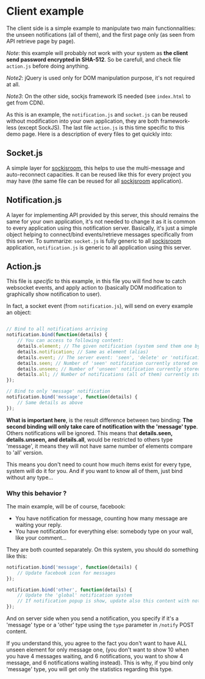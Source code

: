 # Client example


The client side is a simple example to manipulate two main functionnalities: the unseen notifications (all of them), and the first page only (as seen from API retrieve page by page).

_Note_: this example will probably not work with your system as **the client send password encrypted in SHA-512**. So be carefull, and check file ```action.js``` before doing anything.

_Note2_: jQuery is used only for DOM manipulation purpose, it's not required at all.

_Note3_: On the other side, sockjs framework IS needed (see ```index.html``` to get from CDN).

As this is an example, the ```notification.js``` and ```socket.js``` can be reused without modification into your own application, they are both framework-less (except SockJS). The last file ```action.js``` is this time specific to this demo page.
Here is a description of every files to get quickly into:


## Socket.js

A simple layer for [sockjsroom](https://github.com/Deisss/python-sockjsroom), this helps to use the multi-message and auto-reconnect capacities. It can be reused like this for every project you may have (the same file can be reused for all [sockjsroom](https://github.com/Deisss/python-sockjsroom) application).


## Notification.js

A layer for implementing API provided by this server, this should remains the same for your own application, it's not needed to change it as it is common to every application using this notification server.
Basically, it's just a simple object helping to connect/bind events/retrieve messages specifically from this server. To summarize: ```socket.js``` is fully generic to all [sockjsroom](https://github.com/Deisss/python-sockjsroom) application, ```notification.js``` is generic to all application using this server.


## Action.js

This file is _specific_ to this example, in this file you will find how to catch websocket events, and apply action to (basically DOM modification to graphically show notification to user).

In fact, a socket event (from ```notification.js```), will send on every example an object:
```js

// Bind to all notifications arriving
notification.bind(function(details) {
    // You can access to following content:
    details.element; // The given notification (system send them one by one)
    details.notification; // Same as element (alias)
    details.event; // The server event: 'seen', 'delete' or 'notification'
    details.seen; // Number of 'seen' notification currently stored on client side (see below)
    details.unseen; // Number of 'unseen' notification currently stored on client side (the most interesting)
    details.all; // Number of notifications (all of them) currently stored on client side
});

// Bind to only 'message' notification
notification.bind('message', function(details) {
    // Same details as above
});
```

**What is important here**, is the result difference between two binding:
**The second binding will only take care of notification with the 'message' type**. Others notifications will be ignored. This means that **details.seen, details.unseen, and details.all**, would be restricted to others type 'message', it means they will not have same number of elements compare to 'all' version.

This means you don't need to count how much items exist for every type, system will do it for you. And if you want to know all of them, just bind without any type...


### Why this behavior ?

The main example, will be of course, facebook:
  * You have notification for message, counting how many message are waiting your reply.
  * You have notification for everything else: somebody type on your wall, like your comment...

They are both counted separately. On this system, you should do something like this:
```js
notification.bind('message', function(details) {
    // Update facebook icon for messages
});

notification.bind('other', function(details) {
    // Update the 'global' notification system
    // If notification popup is show, update also this content with notification content
});
```

And on server side when you send a notification, you specify if it's a 'message' type or a 'other' type using the ```type``` parameter in ```/notify``` POST content.

If you understand this, you agree to the fact you don't want to have ALL unseen element for only message one, (you don't want to show 10 when you have 4 messages waiting, and 6 notifications, you want to show 4 message, and 6 notifications waiting instead).
This is why, if you bind only 'message' type, you will get only the statistics regarding this type.
